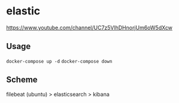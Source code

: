 # elastic

https://www.youtube.com/channel/UC7z5VlhDHnorjUm6oW5dXcw

## Usage

`docker-compose up -d`
`docker-compose down`

## Scheme
filebeat (ubuntu) > elasticsearch > kibana